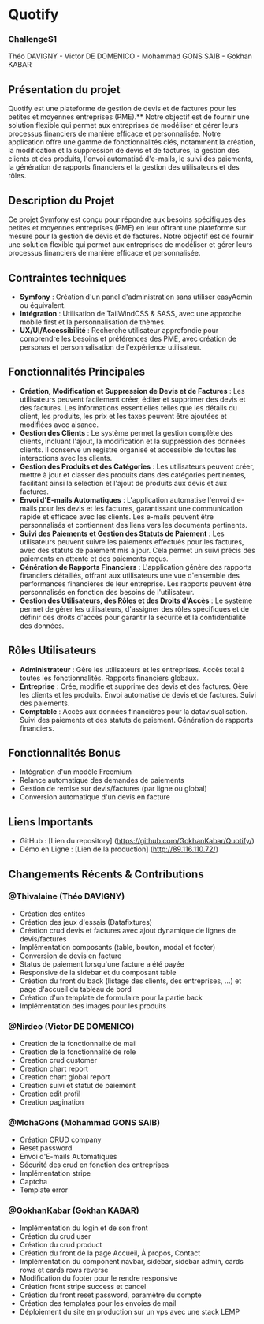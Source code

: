# Quotify

### ChallengeS1

Théo DAVIGNY - Victor DE DOMENICO - Mohammad GONS SAIB - Gokhan KABAR

## Présentation du projet

Quotify est une plateforme de gestion de devis et de factures pour les petites et moyennes entreprises (PME).** Notre
objectif est de fournir une solution flexible qui permet aux entreprises de modéliser et gérer leurs processus
financiers de manière efficace et personnalisée. Notre application offre une gamme de fonctionnalités clés, notamment la
création, la modification et la suppression de devis et de factures, la gestion des clients et des produits, l'envoi
automatisé d'e-mails, le suivi des paiements, la génération de rapports financiers et la gestion des utilisateurs et des
rôles.

## Description du Projet

Ce projet Symfony est conçu pour répondre aux besoins spécifiques des petites et moyennes entreprises (PME) en leur
offrant une plateforme sur mesure pour la gestion de devis et de factures. Notre objectif est de fournir une solution
flexible qui permet aux entreprises de modéliser et gérer leurs processus financiers de manière efficace et
personnalisée.

## Contraintes techniques

- **Symfony** : Création d'un panel d'administration sans utiliser easyAdmin ou équivalent.
- **Intégration** : Utilisation de TailWindCSS & SASS, avec une approche mobile first et la personnalisation de thèmes.
- **UX/UI/Accessibilité** : Recherche utilisateur approfondie pour comprendre les besoins et préférences des PME, avec
  création de personas et personnalisation de l'expérience utilisateur.

## Fonctionnalités Principales

- **Création, Modification et Suppression de Devis et de Factures** : Les utilisateurs peuvent facilement créer, éditer
  et supprimer des devis et des factures. Les informations essentielles telles que les détails du client, les produits,
  les prix et les taxes peuvent être ajoutées et modifiées avec aisance.
- **Gestion des Clients** : Le système permet la gestion complète des clients, incluant l'ajout, la modification et la
  suppression des données clients. Il conserve un registre organisé et accessible de toutes les interactions avec les
  clients.
- **Gestion des Produits et des Catégories** : Les utilisateurs peuvent créer, mettre à jour et classer des produits
  dans des catégories pertinentes, facilitant ainsi la sélection et l'ajout de produits aux devis et aux factures.
- **Envoi d'E-mails Automatiques** : L'application automatise l'envoi d'e-mails pour les devis et les factures,
  garantissant une communication rapide et efficace avec les clients. Les e-mails peuvent être personnalisés et
  contiennent des liens vers les documents pertinents.
- **Suivi des Paiements et Gestion des Statuts de Paiement** : Les utilisateurs peuvent suivre les paiements effectués
  pour les factures, avec des statuts de paiement mis à jour. Cela permet un suivi précis des paiements en attente et
  des paiements reçus.
- **Génération de Rapports Financiers** : L'application génère des rapports financiers détaillés, offrant aux
  utilisateurs une vue d'ensemble des performances financières de leur entreprise. Les rapports peuvent être
  personnalisés en fonction des besoins de l'utilisateur.
- **Gestion des Utilisateurs, des Rôles et des Droits d'Accès** : Le système permet de gérer les utilisateurs,
  d'assigner des rôles spécifiques et de définir des droits d'accès pour garantir la sécurité et la confidentialité des
  données.

## Rôles Utilisateurs

- **Administrateur** : Gère les utilisateurs et les entreprises. Accès total à toutes les fonctionnalités. Rapports
  financiers globaux.
- **Entreprise** : Crée, modifie et supprime des devis et des factures. Gère les clients et les produits. Envoi
  automatisé de devis et de factures. Suivi des paiements.
- **Comptable** : Accès aux données financières pour la datavisualisation. Suivi des paiements et des statuts de
  paiement. Génération de rapports financiers.

## Fonctionnalités Bonus

- Intégration d'un modèle Freemium
- Relance automatique des demandes de paiements
- Gestion de remise sur devis/factures (par ligne ou global)
- Conversion automatique d'un devis en facture

## Liens Importants

- GitHub : [Lien du repository] (https://github.com/GokhanKabar/Quotify/)
- Démo en Ligne : [Lien de la production] (http://89.116.110.72/)

## Changements Récents & Contributions

### @Thivalaine (Théo DAVIGNY)

- Création des entités
- Création des jeux d'essais (Datafixtures)
- Création crud devis et factures avec ajout dynamique de lignes de devis/factures
- Implémentation composants (table, bouton, modal et footer)
- Conversion de devis en facture
- Status de paiement lorsqu'une facture a été payée
- Responsive de la sidebar et du composant table
- Création du front du back (listage des clients, des entreprises, ...) et page d'accueil du tableau de bord
- Création d'un template de formulaire pour la partie back
- Implémentation des images pour les produits

### @Nirdeo (Victor DE DOMENICO)

- Creation de la fonctionnalité de mail
- Creation de la fonctionnalité de role
- Creation crud customer
- Creation chart report
- Creation chart global report
- Creation suivi et statut de paiement
- Creation edit profil
- Creation pagination

### @MohaGons (Mohammad GONS SAIB)

- Création CRUD company
- Reset password
- Envoi d'E-mails Automatiques
- Sécurité des crud en fonction des entreprises
- Implémentation stripe
- Captcha
- Template error

### @GokhanKabar (Gokhan KABAR)

- Implémentation du login et de son front
- Création du crud user
- Création du crud product
- Création du front de la page Accueil, À propos, Contact
- Implémentation du component navbar, sidebar, sidebar admin, cards rows et cards rows reverse
- Modification du footer pour le rendre responsive
- Création front stripe success et cancel
- Création du front reset password, paramètre du compte
- Création des templates pour les envoies de mail
- Déploiement du site en production sur un vps avec une stack LEMP
